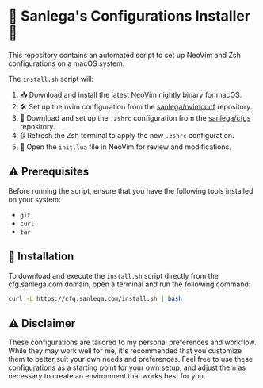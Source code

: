 # 🌟 Sanlega's Configurations Installer 🌟

This repository contains an automated script to set up NeoVim and Zsh configurations on a macOS system.

The `install.sh` script will:

1. 📥 Download and install the latest NeoVim nightly binary for macOS.
2. 🛠 Set up the nvim configuration from the [sanlega/nvimconf](https://github.com/sanlega/nvimconf) repository.
3. 📁 Download and set up the `.zshrc` configuration from the [sanlega/cfgs](https://github.com/sanlega/cfgs) repository.
4. 🔃 Refresh the Zsh terminal to apply the new `.zshrc` configuration.
5. 📝 Open the `init.lua` file in NeoVim for review and modifications.

## ⚠️ Prerequisites

Before running the script, ensure that you have the following tools installed on your system:

- `git`
- `curl`
- `tar`

## 🚀 Installation

To download and execute the `install.sh` script directly from the cfg.sanlega.com domain, open a terminal and run the following command:

```bash
curl -L https://cfg.sanlega.com/install.sh | bash
```
## ⚠️ Disclaimer

These configurations are tailored to my personal preferences and workflow. While they may work well for me, it's recommended that you customize them to better suit your own needs and preferences. Feel free to use these configurations as a starting point for your own setup, and adjust them as necessary to create an environment that works best for you.
